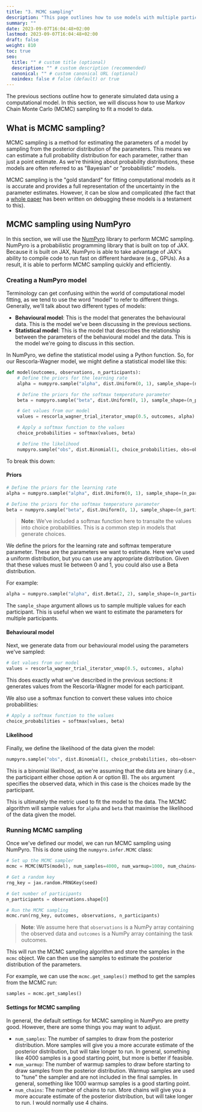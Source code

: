 ```yaml
---
title: "3. MCMC sampling"
description: "This page outlines how to use models with multiple participants"
summary: ""
date: 2023-09-07T16:04:48+02:00
lastmod: 2023-09-07T16:04:48+02:00
draft: false
weight: 810
toc: true
seo:
  title: "" # custom title (optional)
  description: "" # custom description (recommended)
  canonical: "" # custom canonical URL (optional)
  noindex: false # false (default) or true
---
```


The previous sections outline how to generate simulated data using a computational model. In this section, we will discuss how to use Markov Chain Monte Carlo (MCMC) sampling to fit a model to data.

## What is MCMC sampling?

MCMC sampling is a method for estimating the parameters of a model by sampling from the posterior distribution of the parameters. This means we can estimate a full probability distribution for each parameter, rather than just a point estimate. As we're thinking about probability distributions, these models are often referred to as "Bayesian" or "probabilistic" models.

MCMC sampling is the "gold standard" for fitting computational models as it is accurate and provides a full representation of the uncertainty in the parameter estimates. However, it can be slow and complicated (the fact that a [whole paper](https://psycnet.apa.org/record/2023-57852-001) has been written on debugging these models is a testament to this).

## MCMC sampling using NumPyro

In this section, we will use the [NumPyro](https://num.pyro.ai/) library to perform MCMC sampling. NumPyro is a probabilistic programming library that is built on top of JAX. Because it is built on JAX, NumPyro is able to take advantage of JAX's ability to compile code to run fast on different hardware (e.g., GPUs). As a result, it is able to perform MCMC sampling quickly and efficiently.

### Creating a NumPyro model

Terminology can get confusing within the world of computational model fitting, as we tend to use the word "model" to refer to different things. Generally, we'll talk about two different types of models:

* **Behavioural model**: This is the model that generates the behavioural data. This is the model we've been discussing in the previous sections.
* **Statistical model**: This is the model that describes the relationship between the parameters of the behavioural model and the data. This is the model we're going to discuss in this section.

In NumPyro, we define the statistical model using a Python function. So, for our Rescorla-Wagner model, we might define a statistical model like this:

```python
def model(outcomes, observations, n_participants):
    # Define the priors for the learning rate
    alpha = numpyro.sample("alpha", dist.Uniform(0, 1), sample_shape=(n_participants,))

    # Define the priors for the softmax temperature parameter
    beta = numpyro.sample("beta", dist.Uniform(0, 1), sample_shape=(n_participants,))

    # Get values from our model
    values = rescorla_wagner_trial_iterator_vmap(0.5, outcomes, alpha)

    # Apply a softmax function to the values
    choice_probabilities = softmax(values, beta)

    # Define the likelihood
    numpyro.sample("obs", dist.Binomial(1, choice_probabilities, obs=observations))
```

To break this down:

#### Priors

```python
# Define the priors for the learning rate
alpha = numpyro.sample("alpha", dist.Uniform(0, 1), sample_shape=(n_participants,))

# Define the priors for the softmax temperature parameter
beta = numpyro.sample("beta", dist.Uniform(0, 1), sample_shape=(n_participants,))
```
> **Note**: We've included a softmax function here to transalte the values into choice probabilities. This is a common step in models that generate choices.

We define the priors for the learning rate and softmax temperature parameter. These are the parameters we want to estimate. Here we've used a uniform distribution, but you can use any appropriate distribution. Given that these values must lie between 0 and 1, you could also use a Beta distribution.

For example:

```python
alpha = numpyro.sample("alpha", dist.Beta(2, 2), sample_shape=(n_participants,))
```

The `sample_shape` argument allows us to sample multiple values for each participant. This is useful when we want to estimate the parameters for multiple participants.

#### Behavioural model

Next, we generate data from our behavioural model using the parameters we've sampled:

```python
# Get values from our model
values = rescorla_wagner_trial_iterator_vmap(0.5, outcomes, alpha)
```

This does exactly what we've described in the previous sections: it generates values from the Rescorla-Wagner model for each participant.

We also use a softmax function to convert these values into choice probabilities:

```python
# Apply a softmax function to the values
choice_probabilities = softmax(values, beta)
```

#### Likelihood

Finally, we define the likelihood of the data given the model:

```python
numpyro.sample("obs", dist.Binomial(1, choice_probabilities, obs=observations))
```

This is a binomial likelihood, as we're assuming that the data are binary (i.e., the participant either chose option A or option B). The `obs` argument specifies the observed data, which in this case is the choices made by the participant.

This is ultimately the metric used to fit the model to the data. The MCMC algorithm will sample values for `alpha` and `beta` that maximise the likelihood of the data given the model.

### Running MCMC sampling

Once we've defined our model, we can run MCMC sampling using NumPyro. This is done using the `numpyro.infer.MCMC` class:

```python
# Set up the MCMC sampler
mcmc = MCMC(NUTS(model), num_samples=4000, num_warmup=1000, num_chains=4)

# Get a random key
rng_key = jax.random.PRNGKey(seed)

# Get number of participants
n_participants = observations.shape[0]

# Run the MCMC sampling
mcmc.run(rng_key, outcomes, observations, n_participants)
```

> **Note**: We assume here that `observations` is a NumPy array containing the observed data and `outcomes` is a NumPy array containing the task outcomes.

This will run the MCMC sampling algorithm and store the samples in the `mcmc` object. We can then use the samples to estimate the posterior distribution of the parameters.

For example, we can use the `mcmc.get_samples()` method to get the samples from the MCMC run:

```python
samples = mcmc.get_samples()
```

#### Settings for MCMC sampling

In general, the default settings for MCMC sampling in NumPyro are pretty good. However, there are some things you may want to adjust.

* `num_samples`: The number of samples to draw from the posterior distribution. More samples will give you a more accurate estimate of the posterior distribution, but will take longer to run. In general, something like 4000 samples is a good starting point, but more is better if feasible.
* `num_warmup`: The number of warmup samples to draw before starting to draw samples from the posterior distribution. Warmup samples are used to "tune" the sampler and are not included in the final samples. In general, something like 1000 warmup samples is a good starting point.
* `num_chains`: The number of chains to run. More chains will give you a more accurate estimate of the posterior distribution, but will take longer to run. I would normally use 4 chains.

